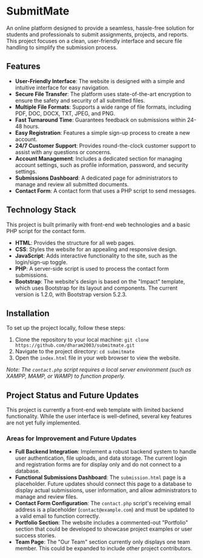 # SubmitMate

An online platform designed to provide a seamless, hassle-free solution for students and professionals to submit assignments, projects, and reports. This project focuses on a clean, user-friendly interface and secure file handling to simplify the submission process.

## Features

* **User-Friendly Interface**: The website is designed with a simple and intuitive interface for easy navigation.
* **Secure File Transfer**: The platform uses state-of-the-art encryption to ensure the safety and security of all submitted files.
* **Multiple File Formats**: Supports a wide range of file formats, including PDF, DOC, DOCX, TXT, JPEG, and PNG.
* **Fast Turnaround Time**: Guarantees feedback on submissions within 24-48 hours.
* **Easy Registration**: Features a simple sign-up process to create a new account.
* **24/7 Customer Support**: Provides round-the-clock customer support to assist with any questions or concerns.
* **Account Management**: Includes a dedicated section for managing account settings, such as profile information, password, and security settings.
* **Submissions Dashboard**: A dedicated page for administrators to manage and review all submitted documents.
* **Contact Form**: A contact form that uses a PHP script to send messages.

## Technology Stack

This project is built primarily with front-end web technologies and a basic PHP script for the contact form.

* **HTML**: Provides the structure for all web pages.
* **CSS**: Styles the website for an appealing and responsive design.
* **JavaScript**: Adds interactive functionality to the site, such as the login/sign-up toggle.
* **PHP**: A server-side script is used to process the contact form submissions.
* **Bootstrap**: The website's design is based on the "Impact" template, which uses Bootstrap for its layout and components. The current version is 1.2.0, with Bootstrap version 5.2.3.

## Installation

To set up the project locally, follow these steps:

1.  Clone the repository to your local machine:
    `git clone https://github.com/dharam2003/submitmate.git`
2.  Navigate to the project directory:
    `cd submitmate`
3.  Open the `index.html` file in your web browser to view the website.

_Note: The `contact.php` script requires a local server environment (such as XAMPP, MAMP, or WAMP) to function properly._

## Project Status and Future Updates

This project is currently a front-end web template with limited backend functionality. While the user interface is well-defined, several key features are not yet fully implemented.

### Areas for Improvement and Future Updates

* **Full Backend Integration**: Implement a robust backend system to handle user authentication, file uploads, and data storage. The current login and registration forms are for display only and do not connect to a database.
* **Functional Submissions Dashboard**: The `submission.html` page is a placeholder. Future updates should connect this page to a database to display actual submissions, user information, and allow administrators to manage and review files.
* **Contact Form Configuration**: The `contact.php` script's receiving email address is a placeholder (`contact@example.com`) and must be updated to a valid email to function correctly.
* **Portfolio Section**: The website includes a commented-out "Portfolio" section that could be developed to showcase project examples or user success stories.
* **Team Page**: The "Our Team" section currently only displays one team member. This could be expanded to include other project contributors.